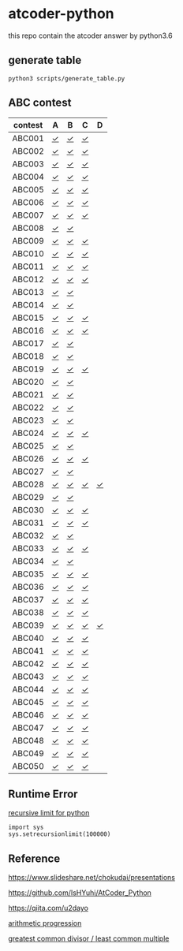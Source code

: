 # atcoder-python
this repo contain the atcoder answer by python3.6


## generate table
```
python3 scripts/generate_table.py
```

## ABC contest


|contest | A | B | C | D |
|:---:|:---:|:---:|:---:|:---:|
|ABC001|[&check;](ABC/ABC001/A.py)|[&check;](ABC/ABC001/B.py)|[&check;](ABC/ABC001/C.py)|
|ABC002|[&check;](ABC/ABC002/A.py)|[&check;](ABC/ABC002/B.py)|[&check;](ABC/ABC002/C.py)|
|ABC003|[&check;](ABC/ABC003/A.py)|[&check;](ABC/ABC003/B.py)|[&check;](ABC/ABC003/C.py)|
|ABC004|[&check;](ABC/ABC004/A.py)|[&check;](ABC/ABC004/B.py)|[&check;](ABC/ABC004/C.py)|
|ABC005|[&check;](ABC/ABC005/A.py)|[&check;](ABC/ABC005/B.py)|[&check;](ABC/ABC005/C.py)|
|ABC006|[&check;](ABC/ABC006/A.py)|[&check;](ABC/ABC006/B.py)|[&check;](ABC/ABC006/C.py)|
|ABC007|[&check;](ABC/ABC007/A.py)|[&check;](ABC/ABC007/B.py)|[&check;](ABC/ABC007/C.py)|
|ABC008|[&check;](ABC/ABC008/A.py)|[&check;](ABC/ABC008/B.py)|
|ABC009|[&check;](ABC/ABC009/A.py)|[&check;](ABC/ABC009/B.py)|[&check;](ABC/ABC009/C.py)|
|ABC010|[&check;](ABC/ABC010/A.py)|[&check;](ABC/ABC010/B.py)|[&check;](ABC/ABC010/C.py)|
|ABC011|[&check;](ABC/ABC011/A.py)|[&check;](ABC/ABC011/B.py)|[&check;](ABC/ABC011/C.py)|
|ABC012|[&check;](ABC/ABC012/A.py)|[&check;](ABC/ABC012/B.py)|[&check;](ABC/ABC012/C.py)|
|ABC013|[&check;](ABC/ABC013/A.py)|[&check;](ABC/ABC013/B.py)|
|ABC014|[&check;](ABC/ABC014/A.py)|[&check;](ABC/ABC014/B.py)|
|ABC015|[&check;](ABC/ABC015/A.py)|[&check;](ABC/ABC015/B.py)|[&check;](ABC/ABC015/C.py)|
|ABC016|[&check;](ABC/ABC016/A.py)|[&check;](ABC/ABC016/B.py)|[&check;](ABC/ABC016/C.py)|
|ABC017|[&check;](ABC/ABC017/A.py)|[&check;](ABC/ABC017/B.py)|
|ABC018|[&check;](ABC/ABC018/A.py)|[&check;](ABC/ABC018/B.py)|
|ABC019|[&check;](ABC/ABC019/A.py)|[&check;](ABC/ABC019/B.py)|[&check;](ABC/ABC019/C.py)|
|ABC020|[&check;](ABC/ABC020/A.py)|[&check;](ABC/ABC020/B.py)|
|ABC021|[&check;](ABC/ABC021/A.py)|[&check;](ABC/ABC021/B.py)|
|ABC022|[&check;](ABC/ABC022/A.py)|[&check;](ABC/ABC022/B.py)|
|ABC023|[&check;](ABC/ABC023/A.py)|[&check;](ABC/ABC023/B.py)|
|ABC024|[&check;](ABC/ABC024/A.py)|[&check;](ABC/ABC024/B.py)|[&check;](ABC/ABC024/C.py)|
|ABC025|[&check;](ABC/ABC025/A.py)|[&check;](ABC/ABC025/B.py)|
|ABC026|[&check;](ABC/ABC026/A.py)|[&check;](ABC/ABC026/B.py)|[&check;](ABC/ABC026/C.py)|
|ABC027|[&check;](ABC/ABC027/A.py)|[&check;](ABC/ABC027/B.py)|
|ABC028|[&check;](ABC/ABC028/A.py)|[&check;](ABC/ABC028/B.py)|[&check;](ABC/ABC028/C.py)|[&check;](ABC/ABC028/D.py)|
|ABC029|[&check;](ABC/ABC029/A.py)|[&check;](ABC/ABC029/B.py)|
|ABC030|[&check;](ABC/ABC030/A.py)|[&check;](ABC/ABC030/B.py)|[&check;](ABC/ABC030/C.py)|
|ABC031|[&check;](ABC/ABC031/A.py)|[&check;](ABC/ABC031/B.py)|[&check;](ABC/ABC031/C.py)|
|ABC032|[&check;](ABC/ABC032/A.py)|[&check;](ABC/ABC032/B.py)|
|ABC033|[&check;](ABC/ABC033/A.py)|[&check;](ABC/ABC033/B.py)|[&check;](ABC/ABC033/C.py)|
|ABC034|[&check;](ABC/ABC034/A.py)|[&check;](ABC/ABC034/B.py)|
|ABC035|[&check;](ABC/ABC035/A.py)|[&check;](ABC/ABC035/B.py)|[&check;](ABC/ABC035/C.py)|
|ABC036|[&check;](ABC/ABC036/A.py)|[&check;](ABC/ABC036/B.py)|[&check;](ABC/ABC036/C.py)|
|ABC037|[&check;](ABC/ABC037/A.py)|[&check;](ABC/ABC037/B.py)|[&check;](ABC/ABC037/C.py)|
|ABC038|[&check;](ABC/ABC038/A.py)|[&check;](ABC/ABC038/B.py)|[&check;](ABC/ABC038/C.py)|
|ABC039|[&check;](ABC/ABC039/A.py)|[&check;](ABC/ABC039/B.py)|[&check;](ABC/ABC039/C.py)|[&check;](ABC/ABC039/D.py)|
|ABC040|[&check;](ABC/ABC040/A.py)|[&check;](ABC/ABC040/B.py)|[&check;](ABC/ABC040/C.py)|
|ABC041|[&check;](ABC/ABC041/A.py)|[&check;](ABC/ABC041/B.py)|[&check;](ABC/ABC041/C.py)|
|ABC042|[&check;](ABC/ABC042/A.py)|[&check;](ABC/ABC042/B.py)|[&check;](ABC/ABC042/C.py)|
|ABC043|[&check;](ABC/ABC043/A.py)|[&check;](ABC/ABC043/B.py)|[&check;](ABC/ABC043/C.py)|
|ABC044|[&check;](ABC/ABC044/A.py)|[&check;](ABC/ABC044/B.py)|[&check;](ABC/ABC044/C_test.py)|
|ABC045|[&check;](ABC/ABC045/A.py)|[&check;](ABC/ABC045/B.py)|[&check;](ABC/ABC045/C.py)|
|ABC046|[&check;](ABC/ABC046/A.py)|[&check;](ABC/ABC046/B.py)|[&check;](ABC/ABC046/C_wrong.py)|
|ABC047|[&check;](ABC/ABC047/A.py)|[&check;](ABC/ABC047/B.py)|[&check;](ABC/ABC047/C.py)|
|ABC048|[&check;](ABC/ABC048/A.py)|[&check;](ABC/ABC048/B.py)|[&check;](ABC/ABC048/C.py)|
|ABC049|[&check;](ABC/ABC049/A.py)|[&check;](ABC/ABC049/B.py)|[&check;](ABC/ABC049/C.py)|
|ABC050|[&check;](ABC/ABC050/A.py)|[&check;](ABC/ABC050/B.py)|[&check;](ABC/ABC050/C.py)|

## Runtime Error

[recursive limit for python](https://qiita.com/drken/items/e77685614f3c6bf86f44)
```
import sys
sys.setrecursionlimit(100000)
```

## Reference
https://www.slideshare.net/chokudai/presentations

https://github.com/IsHYuhi/AtCoder_Python

https://qiita.com/u2dayo

[arithmetic progression](https://anotools.com/python/775/)

[greatest common divisor / least common multiple](https://ictsr4.com/py/m0150.html)